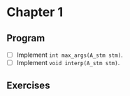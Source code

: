 # Chapter 1

## Program
- [ ] Implement `int max_args(A_stm stm)`.
- [ ] Implement `void interp(A_stm stm)`.

## Exercises
